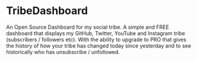 # TribeDashboard

An Open Source Dashboard for my social tribe. A simple and FREE dashboard that displays my GitHub, Twitter, YouTube and Instagram tribe (subscribers / followers etc). With the ability to upgrade to PRO that gives the history of how your tribe has changed today since yesterday and to see historically who has unsubscribe / unfollowed.
